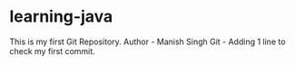 # learning-java
This is my first Git Repository.
Author - Manish Singh
Git - Adding 1 line to check my first commit.